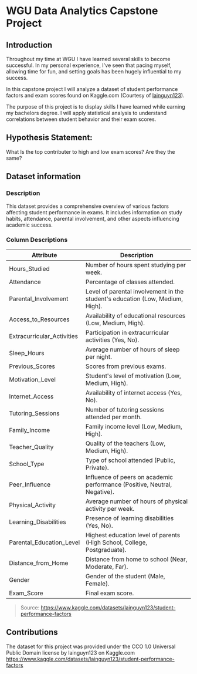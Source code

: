 
# WGU Data Analytics Capstone Project
## Introduction
Throughout my time at WGU I have learned several skills to become successful. In my personal experience, 
I've seen that pacing myself, allowing time for fun, and setting goals has been hugely influential to my success.

In this capstone project I will analyze a dataset of student performance factors and exam scores found on Kaggle.com 
(Courtesy of [lainguyn123](https://www.kaggle.com/lainguyn123)).

The purpose of this project is to display skills I have learned while earning my bachelors degree. I will apply statistical
analysis to understand correlations between student behavior and their exam scores.

## Hypothesis Statement:
What Is the top contributer to high and low exam scores? Are they the same?

## Dataset information
### Description
This dataset provides a comprehensive overview of various factors affecting student performance in exams. It includes information on study habits, attendance, parental involvement, and other aspects influencing academic success.

### Column Descriptions

| Attribute                  | Description                                                                 |
|----------------------------|-----------------------------------------------------------------------------|
| Hours_Studied               | Number of hours spent studying per week.                                    |
| Attendance                  | Percentage of classes attended.                                             |
| Parental_Involvement        | Level of parental involvement in the student's education (Low, Medium, High).|
| Access_to_Resources         | Availability of educational resources (Low, Medium, High).                  |
| Extracurricular_Activities   | Participation in extracurricular activities (Yes, No).                      |
| Sleep_Hours                 | Average number of hours of sleep per night.                                 |
| Previous_Scores             | Scores from previous exams.                                                 |
| Motivation_Level            | Student's level of motivation (Low, Medium, High).                          |
| Internet_Access             | Availability of internet access (Yes, No).                                  |
| Tutoring_Sessions           | Number of tutoring sessions attended per month.                             |
| Family_Income               | Family income level (Low, Medium, High).                                    |
| Teacher_Quality             | Quality of the teachers (Low, Medium, High).                                |
| School_Type                 | Type of school attended (Public, Private).                                  |
| Peer_Influence              | Influence of peers on academic performance (Positive, Neutral, Negative).    |
| Physical_Activity           | Average number of hours of physical activity per week.                      |
| Learning_Disabilities       | Presence of learning disabilities (Yes, No).                                |
| Parental_Education_Level     | Highest education level of parents (High School, College, Postgraduate).    |
| Distance_from_Home          | Distance from home to school (Near, Moderate, Far).                         |
| Gender                      | Gender of the student (Male, Female).                                       |
| Exam_Score                  | Final exam score.                                                          |
> Source: https://www.kaggle.com/datasets/lainguyn123/student-performance-factors


## Contributions
The dataset for this project was provided under the CCO 1.0 Universal Public Domain license by lainguyn123 on Kaggle.com
https://www.kaggle.com/datasets/lainguyn123/student-performance-factors

